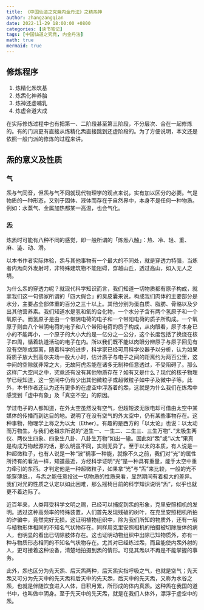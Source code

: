 ```yaml
---
title: 《中国仙道之究竟内金丹法》之精炁神
author: zhangzangqian
date: 2022-11-29 18:00:00 +0800
categories: [读书笔记]
tags: [中国仙道之究竟, 内金丹法]
math: true
mermaid: true
---
```


## 修炼程序

1. 炼精化炁筑基
2. 炼炁化神养胎
3. 炼神还虚哺乳
4. 炼虚合道大成

在实际修炼过程中也有把第一、二阶段甚至第三阶段，不分层次、合在一起修炼的。有的门派更有直接从炼精化炁直接跳到还虚阶段的。为了方便说明，本文还是依照一般门派的修炼的过程来讲。

## 炁的意义及性质

### 气

炁与气同音，但炁与气不同就现代物理学的观点来说，实有加以区分的必要。气是物质的一种形态，又别于固体、液体而存在于自然界中，本身不是任何一种物质。例如：水蒸气、金属加热都某一高温，也会气化。

### 炁

炼炁时可能有八种不同的感觉，即一般所谓的「炼炁八触」：热、冷、轻、重、麻、澁、动、滑。

以本书作者实际体验，炁与其他事物有一个最大的不同处，就是穿透力特强，当炼者内炁向外发射时，非特殊建筑物不能阻碍，穿越山丘，透过高山，如入无人之境。

为什么炁的穿透力呢？就现代科学知识而言，我们知道一切物质都有原子构成，就拿我们这一句佛家所谓的「四大假合」的臭皮囊来说，构成我们肉体的主要部分是水分，主要占全部体重的百分之三十以上。其他分别为蛋白质、脂肪、骨骼以及少出其他营养素。我们知道水是氢和氧的合化物，一个水分子含有两个氢原子和一个氧原子。而氢原子是由一个带阴电荷的电子和一个带阳电荷的质子所构成。一个氧原子则由八个带阴电荷的电子和八个带阳电荷的质子构成，从肉眼看，原子本身已小的不能再小，一个原子的大小大约是一亿分之一公分，这个长度包括了换烧在核子四周，循着轨道活动的电子在内。所以我们既不能以肉眼分辨原子与原子回见有没有空隙或距离，随着科学的进步，科学家已经可用科学仪器予以分析，认为如果将质子放大到高尔夫场一般大小时，估计质子与电子之间的距离约为两百公里，这中间的空隙就非常之大，无故阿虎炁能在诸多无制种任意透过，不受阻碍了。那么这样广大空间之中，究竟还有没有其他物质存在？如有又是什么？现代的核子物理学已经知道，这一空间中仍有少出其他微粒子或超微粒子如中子及微中子等。此外，本书作者还认为还有更多的在虚空中浮游着的炁，这就是为什么我们在炼炁中感觉到「虚中有象」及「真空不空」的原因。

学过电子的人都知道，在外太空虽然没有空气，但超短波无限电却可借由太空中某媒体的传播而到达目的地。说明了在没有空气的外太空中，仍有某些事物存在。这种事物，物理学上称之为以太（Ether）。有趣的是西方的「以太论」也说：以太动而万物生。与我们老祖宗所说的“道生一、一生二、二生三、三生万物”、”太极生两仪、两仪生四象、四象生八卦、八卦生万物“如出一辙。因此如“炁”或“以太”果真是构成万物起源的话，那么明虽不同，实则无异了。至于以太的本质，有人说是一种超微粒子，也有人说是一种“波”祸事一种能，就像不久之前，我们对“光”的属性所持有的看法一样，知道最近，方经科学证明“光”是一种具有重量，能手太空中重力牵引的东西。才判定他是一种超微粒子，如果拿“光”与“炁”来比较，一般的光不能穿薄纸，，与炁之能任意投过一切物质的性质来看，显然期间有着极大的差异。我们对光的性质之认定以如此困难，那么摇椅目前的科学知识说明“炁”，似乎也就更不着边际了。

近百年来，人类拜受科学文明之赐，已经可以捕捉到炁的形象，克里安照相机的发明。透过这种高频率的特殊装置，人们首先发现残破的树叶，在克里安照相机所拍的诈骗中，竟然完好无损。这证明植物组织中，除为我们所知的物质外，还有一层与植物形体相同的不知名气状物存在。同样用克里安照相机的拍摄被切除肢体的病人，也明显的看出已切除肢体存在。这也证明动物组织中出除已知物质外，亦有一种与物质形态相同的不知名气状物存在。尤其对已经练过炁，而且能使内炁外射的人，更可接着这种设备，清楚地拍摄到炁的情形。可见其炁以不再是不能掌握的事务。

此外，炁也区分为先天炁、后天炁两种，后天炁实指呼吸之气，也就是空气；先天炁又可分为先天中的先天炁和后天中的先天炁，后天中的先天炁，又称为水谷之炁，也就是伴随饮食进入人体，日积月累，所形成的体内真炁。这种炁在我国的道书中，也叫做中阴身。至于先天中的先天炁，就是在我们人体外，漂浮于虚空中的炁。
